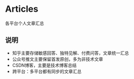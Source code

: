 # Articles
各平台个人文章汇总


## 说明
- 知乎主要存储敏感回答、独特见解、付费问答，文章统一汇总
- 公众号推文主要保留首发原创，多为非技术文章
- CSDN博客，主要是技术博客总结
- 跨平台：多平台都有同步的文章汇总